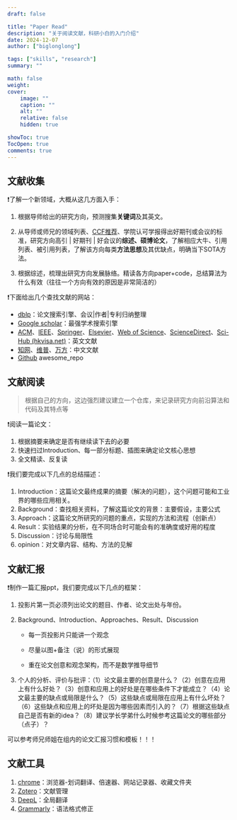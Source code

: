 ```yaml
---
draft: false

title: "Paper Read"
description: "关于阅读文献，科研小白的入门介绍"
date: 2024-12-07
author: ["biglonglong"]

tags: ["skills", "research"]
summary: ""

math: false
weight:
cover:
    image: ""
    caption: ""
    alt: ""
    relative: false
    hidden: true

showToc: true
TocOpen: true
comments: true
---
```




## 文献收集

:exclamation:了解一个新领域，大概从这几方面入手：

1. 根据导师给出的研究方向，预测搜集**关键词**及其英文。

2. 从导师或师兄的领域列表、[CCF推荐](https://www.ccf.org.cn/Academic_Evaluation/By_category/)、学院认可学报得出好期刊或会议的标准，研究方向高引 | 好期刊 | 好会议的**综述、硕博论文**，了解相应大牛、引用列表、被引用列表，了解该方向每类**方法思想**及其优缺点，明确当下SOTA方法。

3. 根据综述，梳理出研究方向发展脉络。精读各方向paper+code，总结算法为什么有效（往往一个方向有效的原因是非常简洁的）

:exclamation:下面给出几个查找文献的网站：

- [dblp](https://dblp.uni-trier.de/)：论文搜索引擎、会议|作者|专利归纳整理
- [Google scholar](https://scholar.google.com/)：最强学术搜索引擎
- [ACM](https://dl.acm.org/)、[IEEE](http://ieeexplore.ieee.org/)、[Springer](https://www.springer.com/)、[Elsevier](https://www.elsevier.cn/)、[Web of Science](https://webofscience.clarivate.cn/wos/alldb/basic-search)、[ScienceDirect](https://www.sciencedirect.com/)、[Sci-Hub (hkvisa.net)](https://sci-hub.hkvisa.net/)：英文文献
- [知网](https://www.cnki.net/)、[维普](https://qikan.cqvip.com/)、[万方](https://g.wanfangdata.com.cn/)：中文文献
- [Github](https://github.com/) awesome_repo



## 文献阅读

> 根据自己的方向，这边强烈建议建立一个仓库，来记录研究方向前沿算法和代码及其特点等

:exclamation:阅读一篇论文：

1. 根据摘要来确定是否有继续读下去的必要
2. 快速扫过Introduction、每一部分标题、插图来确定论文核心思想
3. 全文精读、反复读

:exclamation:我们要完成以下几点的总结描述：

1. Introduction：这篇论文最终成果的摘要（解决的问题），这个问题可能和工业界的哪些应用相关。
2. Background：查找相关资料，了解这篇论文的背景：主要假设，主要公式
3. Approach：这篇论文所研究的问题的重点，实现的方法和流程（创新点）
4. Result：实验结果的分析，在不同场合时可能会有的准确度或好用的程度
5. Discussion：讨论与局限性
6. opinion：对文章内容、结构、方法的见解



## 文献汇报

:exclamation:制作一篇汇报ppt，我们要完成以下几点的框架：

1. 投影片第一页必须列出论文的题目、作者、论文出处与年份。

2. Background、Introduction、Approaches、Result、Discussion

   - 每一页投影片只能讲一个观念

   - 尽量以图+备注（说）的形式展现

   - 重在论文创意和观念架构，而不是数学推导细节

3. 个人的分析、评价与批评：（1）论文最主要的创意是什么？（2）创意在应用上有什么好处？（3）创意和应用上的好处是在哪些条件下才能成立？（4）论文最主要的缺点或局限是什么？（5）这些缺点或局限在应用上有什么坏处？（6）这些缺点和应用上的坏处是因为哪些因素而引入的？（7）根据这些缺点自己是否有新的idea？（8）建议学长学弟什么时候参考这篇论文的哪些部分（点子）？

可以参考师兄师姐在组内的论文汇报习惯和模板！！！



## 文献工具

1. [chrome](https://www.google.com/chrome/)：浏览器-划词翻译、倍速器、网站记录器、收藏文件夹
2. [Zotero](https://www.zotero.org/)：文献管理
3. [DeepL](https://www.deepl.com/zh/translator)：全局翻译
4. [Grammarly](https://www.grammarly.com/)：语法格式修正
